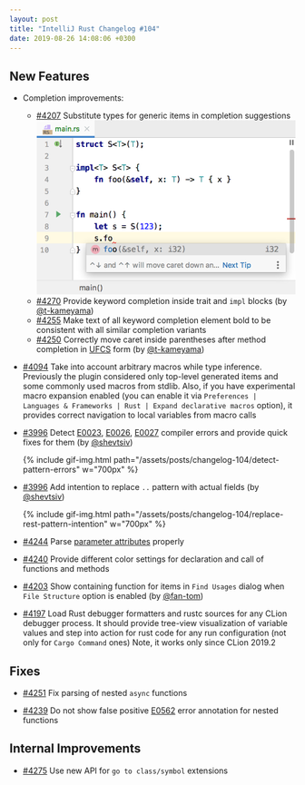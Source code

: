 ```yaml
---
layout: post
title: "IntelliJ Rust Changelog #104"
date: 2019-08-26 14:08:06 +0300
---
```



## New Features

* Completion improvements:
  * [#4207] Substitute types for generic items in completion suggestions
  ![img](/assets/posts/changelog-104/type-substitution-in-completion-items.png)
  * [#4270] Provide keyword completion inside trait and `impl` blocks (by [@t-kameyama])
  * [#4255] Make text of all keyword completion element bold to be consistent with all similar completion variants
  * [#4250] Correctly move caret inside parentheses after method completion in [UFCS](https://github.com/rust-lang/rfcs/blob/master/text/0132-ufcs.md) form (by [@t-kameyama])

* [#4094] Take into account arbitrary macros while type inference.
Previously the plugin considered only top-level generated items and some commonly used macros from stdlib.
Also, if you have experimental macro expansion enabled (you can enable it via `Preferences | Languages & Frameworks | Rust | Expand declarative macros` option),
it provides correct navigation to local variables from macro calls

* [#3996] Detect [E0023](https://doc.rust-lang.org/error-index.html#E0023),
[E0026](https://doc.rust-lang.org/error-index.html#E0026),
[E0027](https://doc.rust-lang.org/error-index.html#E0027) compiler errors and provide quick fixes for them (by [@shevtsiv])

  {% include gif-img.html path="/assets/posts/changelog-104/detect-pattern-errors" w="700px" %}

* [#3996] Add intention to replace `..` pattern with actual fields (by [@shevtsiv])

  {% include gif-img.html path="/assets/posts/changelog-104/replace-rest-pattern-intention" w="700px" %}

* [#4244] Parse [parameter attributes](https://github.com/rust-lang/rfcs/blob/master/text/2565-formal-function-parameter-attributes.md) properly

* [#4240] Provide different color settings for declaration and call of functions and methods

* [#4203] Show containing function for items in `Find Usages` dialog when `File Structure` option is enabled (by [@fan-tom])

* [#4197] Load Rust debugger formatters and rustc sources for any CLion debugger process.
It should provide tree-view visualization of variable values and step into action for rust code for any run configuration (not only for `Cargo Command` ones)
Note, it works only since CLion 2019.2

## Fixes

* [#4251] Fix parsing of nested `async` functions

* [#4239] Do not show false positive [E0562](https://doc.rust-lang.org/error-index.html#E0562) error annotation for nested functions

## Internal Improvements

* [#4275] Use new API for `go to class/symbol` extensions



[@fan-tom]: https://github.com/fan-tom
[@shevtsiv]: https://github.com/shevtsiv
[@t-kameyama]: https://github.com/t-kameyama



[#3996]: https://github.com/intellij-rust/intellij-rust/pull/3996
[#4094]: https://github.com/intellij-rust/intellij-rust/pull/4094
[#4197]: https://github.com/intellij-rust/intellij-rust/pull/4197
[#4203]: https://github.com/intellij-rust/intellij-rust/pull/4203
[#4207]: https://github.com/intellij-rust/intellij-rust/pull/4207
[#4239]: https://github.com/intellij-rust/intellij-rust/pull/4239
[#4240]: https://github.com/intellij-rust/intellij-rust/pull/4240
[#4244]: https://github.com/intellij-rust/intellij-rust/pull/4244
[#4250]: https://github.com/intellij-rust/intellij-rust/pull/4250
[#4251]: https://github.com/intellij-rust/intellij-rust/pull/4251
[#4255]: https://github.com/intellij-rust/intellij-rust/pull/4255
[#4270]: https://github.com/intellij-rust/intellij-rust/pull/4270
[#4275]: https://github.com/intellij-rust/intellij-rust/pull/4275
